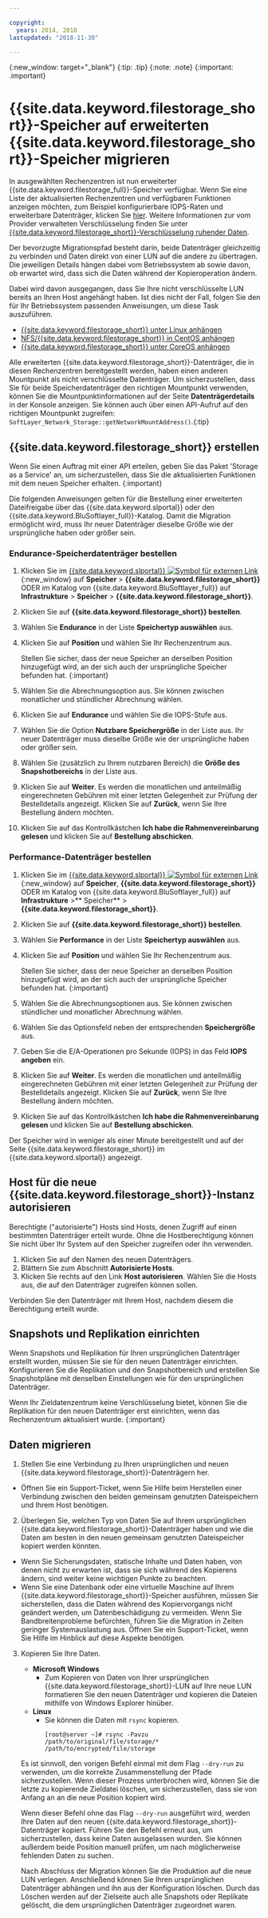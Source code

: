 ```yaml
---

copyright:
  years: 2014, 2018
lastupdated: "2018-11-30"

---
```

{:new_window: target="_blank"}
{:tip: .tip}
{:note: .note}
{:important: .important}

# {{site.data.keyword.filestorage_short}}-Speicher auf erweiterten {{site.data.keyword.filestorage_short}}-Speicher migrieren

In ausgewählten Rechenzentren ist nun erweiterter {{site.data.keyword.filestorage_full}}-Speicher verfügbar. Wenn Sie eine Liste der aktualisierten Rechenzentren und verfügbaren Funktionen anzeigen möchten, zum Beispiel konfigurierbare IOPS-Raten und erweiterbare Datenträger, klicken Sie [hier](new-ibm-block-and-file-storage-location-and-features.html). Weitere Informationen zur vom Provider verwalteten Verschlüsselung finden Sie unter [{{site.data.keyword.filestorage_short}}-Verschlüsselung ruhender Daten](block-file-storage-encryption-rest.html).

Der bevorzugte Migrationspfad besteht darin, beide Datenträger gleichzeitig zu verbinden und Daten direkt von einer LUN auf die andere zu übertragen. Die jeweiligen Details hängen dabei vom Betriebssystem ab sowie davon, ob erwartet wird, dass sich die Daten während der Kopieroperation ändern.

Dabei wird davon ausgegangen, dass Sie Ihre nicht verschlüsselte LUN bereits an Ihren Host angehängt haben. Ist dies nicht der Fall, folgen Sie den für Ihr Betriebssystem passenden Anweisungen, um diese Task auszuführen.

- [{{site.data.keyword.filestorage_short}} unter Linux anhängen](accessing-file-storage-linux.html)
- [NFS/{{site.data.keyword.filestorage_short}} in CentOS anhängen](mounting-nsf-file-storage.html)
- [{{site.data.keyword.filestorage_short}} unter CoreOS anhängen](mounting-storage-coreos.html)

Alle erweiterten {{site.data.keyword.filestorage_short}}-Datenträger, die in diesen Rechenzentren bereitgestellt werden, haben einen anderen Mountpunkt als nicht verschlüsselte Datenträger. Um sicherzustellen, dass Sie für beide Speicherdatenträger den richtigen Mountpunkt verwenden, können Sie die Mountpunktinformationen auf der Seite **Datenträgerdetails** in der Konsole anzeigen. Sie können auch über einen API-Aufruf auf den richtigen Mountpunkt zugreifen: `SoftLayer_Network_Storage::getNetworkMountAddress()`.{:tip}


## {{site.data.keyword.filestorage_short}} erstellen

Wenn Sie einen Auftrag mit einer API erteilen, geben Sie das Paket 'Storage as a Service' an, um sicherzustellen, dass Sie die aktualisierten Funktionen mit dem neuen Speicher erhalten.
{:important}

Die folgenden Anweisungen gelten für die Bestellung einer erweiterten Dateifreigabe über das {{site.data.keyword.slportal}} oder den {{site.data.keyword.BluSoftlayer_full}}-Katalog. Damit die Migration ermöglicht wird, muss Ihr neuer Datenträger dieselbe Größe wie der ursprüngliche haben oder größer sein.

### Endurance-Speicherdatenträger bestellen

1. Klicken Sie im [{{site.data.keyword.slportal}} ![Symbol für externen Link](../../icons/launch-glyph.svg "Symbol für externen Link")](https://control.softlayer.com/){:new_window} auf **Speicher** > **{{site.data.keyword.filestorage_short}}** ODER im Katalog von {{site.data.keyword.BluSoftlayer_full}} auf **Infrastrukture** > **Speicher** > **{{site.data.keyword.filestorage_short}}**.
2. Klicken Sie auf **{{site.data.keyword.filestorage_short}} bestellen**.
3. Wählen Sie **Endurance** in der Liste **Speichertyp auswählen** aus.
4. Klicken Sie auf **Position** und wählen Sie Ihr Rechenzentrum aus.

   Stellen Sie sicher, dass der neue Speicher an derselben Position hinzugefügt wird, an der sich auch der ursprüngliche Speicher befunden hat.
   {:important}
5. Wählen Sie die Abrechnungsoption aus. Sie können zwischen monatlicher und stündlicher Abrechnung wählen.
6. Klicken Sie auf **Endurance** und wählen Sie die IOPS-Stufe aus.
6. Wählen Sie die Option **Nutzbare Speichergröße** in der Liste aus. Ihr neuer Datenträger muss dieselbe Größe wie der ursprüngliche haben oder größer sein.
7. Wählen Sie (zusätzlich zu Ihrem nutzbaren Bereich) die **Größe des Snapshotbereichs** in der Liste aus.
8. Klicken Sie auf **Weiter**. Es werden die monatlichen und anteilmäßig eingerechneten Gebühren mit einer letzten Gelegenheit zur Prüfung der Bestelldetails angezeigt. Klicken Sie auf **Zurück**, wenn Sie Ihre Bestellung ändern möchten.
9. Klicken Sie auf das Kontrollkästchen **Ich habe die Rahmenvereinbarung gelesen** und klicken Sie auf **Bestellung abschicken**.

### Performance-Datenträger bestellen

1. Klicken Sie im [{{site.data.keyword.slportal}} ![Symbol für externen Link](../../icons/launch-glyph.svg "Symbol für externen Link")](https://control.softlayer.com/){:new_window} auf **Speicher**, **{{site.data.keyword.filestorage_short}}** ODER im Katalog von {{site.data.keyword.BluSoftlayer_full}} auf **Infrastrukture** >** Speicher** > **{{site.data.keyword.filestorage_short}}**.
2. Klicken Sie auf **{{site.data.keyword.filestorage_short}} bestellen**.
3. Wählen Sie **Performance** in der Liste **Speichertyp auswählen** aus.
4. Klicken Sie auf **Position** und wählen Sie Ihr Rechenzentrum aus.

   Stellen Sie sicher, dass der neue Speicher an derselben Position hinzugefügt wird, an der sich auch der ursprüngliche Speicher befunden hat.
   {:important}
5. Wählen Sie die Abrechnungsoptionen aus. Sie können zwischen stündlicher und monatlicher Abrechnung wählen.
6. Wählen Sie das Optionsfeld neben der entsprechenden **Speichergröße** aus.
6. Geben Sie die E/A-Operationen pro Sekunde (IOPS) in das Feld **IOPS angeben** ein.
7. Klicken Sie auf **Weiter**. Es werden die monatlichen und anteilmäßig eingerechneten Gebühren mit einer letzten Gelegenheit zur Prüfung der Bestelldetails angezeigt. Klicken Sie auf **Zurück**, wenn Sie Ihre Bestellung ändern möchten.
8. Klicken Sie auf das Kontrollkästchen **Ich habe die Rahmenvereinbarung gelesen** und klicken Sie auf **Bestellung abschicken**.

Der Speicher wird in weniger als einer Minute bereitgestellt und auf der Seite {{site.data.keyword.filestorage_short}} im {{site.data.keyword.slportal}} angezeigt.


## Host für die neue {{site.data.keyword.filestorage_short}}-Instanz autorisieren

Berechtigte ("autorisierte") Hosts sind Hosts, denen Zugriff auf einen bestimmten Datenträger erteilt wurde. Ohne die Hostberechtigung können Sie nicht über Ihr System auf den Speicher zugreifen oder ihn verwenden.

1. Klicken Sie auf den Namen des neuen Datenträgers.
2. Blättern Sie zum Abschnitt **Autorisierte Hosts**.
3. Klicken Sie rechts auf den Link **Host autorisieren**. Wählen Sie die Hosts aus, die auf den Datenträger zugreifen können sollen.

Verbinden Sie den Datenträger mit Ihrem Host, nachdem diesem die Berechtigung erteilt wurde.


## Snapshots und Replikation einrichten

Wenn Snapshots und Replikation für Ihren ursprünglichen Datenträger erstellt wurden, müssen Sie sie für den neuen Datenträger einrichten. Konfigurieren Sie die Replikation und den Snapshotbereich und erstellen Sie Snapshotpläne mit denselben Einstellungen wie für den ursprünglichen Datenträger.

Wenn Ihr Zieldatenzentrum keine Verschlüsselung bietet, können Sie die Replikation für den neuen Datenträger erst einrichten, wenn das Rechenzentrum aktualisiert wurde.
{:important}


## Daten migrieren

1. Stellen Sie eine Verbindung zu Ihren ursprünglichen und neuen {{site.data.keyword.filestorage_short}}-Datenträgern her.
  - Öffnen Sie ein Support-Ticket, wenn Sie Hilfe beim Herstellen einer Verbindung zwischen den beiden gemeinsam genutzten Dateispeichern und Ihrem Host benötigen.

2. Überlegen Sie, welchen Typ von Daten Sie auf Ihrem ursprünglichen {{site.data.keyword.filestorage_short}}-Datenträger haben und wie die Daten am besten in den neuen gemeinsam genutzten Dateispeicher kopiert werden könnten.
  - Wenn Sie Sicherungsdaten, statische Inhalte und Daten haben, von denen nicht zu erwarten ist, dass sie sich während des Kopierens ändern, sind weiter keine wichtigen Punkte zu beachten.
  - Wenn Sie eine Datenbank oder eine virtuelle Maschine auf Ihrem {{site.data.keyword.filestorage_short}}-Speicher ausführen, müssen Sie sicherstellen, dass die Daten während des Kopiervorgangs nicht geändert werden, um Datenbeschädigung zu vermeiden. Wenn Sie Bandbreitenprobleme befürchten, führen Sie die Migration in Zeiten geringer Systemauslastung aus. Öffnen Sie ein Support-Ticket, wenn Sie Hilfe im Hinblick auf diese Aspekte benötigen.

3. Kopieren Sie Ihre Daten.
   - **Microsoft Windows**
     - Zum Kopieren von Daten von Ihrer ursprünglichen {{site.data.keyword.filestorage_short}}-LUN auf Ihre neue LUN formatieren Sie den neuen Datenträger und kopieren die Dateien mithilfe von Windows Explorer hinüber.
   - **Linux**
     - Sie können die Daten mit `rsync` kopieren.
       ```
       [root@server ~]# rsync -Pavzu /path/to/original/file/storage/* /path/to/encrypted/file/storage
       ```

   Es ist sinnvoll, den vorigen Befehl einmal mit dem Flag `--dry-run` zu verwenden, um die korrekte Zusammenstellung der Pfade sicherzustellen. Wenn dieser Prozess unterbrochen wird, können Sie die letzte zu kopierende Zieldatei löschen, um sicherzustellen, dass sie von Anfang an an die neue Position kopiert wird.

   Wenn dieser Befehl ohne das Flag `--dry-run` ausgeführt wird, werden Ihre Daten auf den neuen {{site.data.keyword.filestorage_short}}-Datenträger kopiert. Führen Sie den Befehl erneut aus, um sicherzustellen, dass keine Daten ausgelassen wurden. Sie können außerdem beide Position manuell prüfen, um nach möglicherweise fehlenden Daten zu suchen.

   Nach Abschluss der Migration können Sie die Produktion auf die neue LUN verlegen. Anschließend können Sie Ihren ursprünglichen Datenträger abhängen und ihn aus der Konfiguration löschen. Durch das Löschen werden auf der Zielseite auch alle Snapshots oder Replikate gelöscht, die dem ursprünglichen Datenträger zugeordnet waren.
